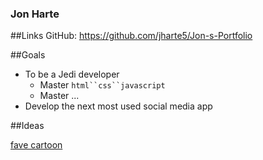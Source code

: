 ### Jon Harte

##Links 
    GitHub: https://github.com/jharte5/Jon-s-Portfolio

##Goals
* To be a Jedi developer
    * Master `html``css``javascript`
    * Master ...
* Develop the next most used social media app    

##Ideas

[fave cartoon](https://www.deviantart.com/deer-head/art/Young-Straw-Hats-433324857)

